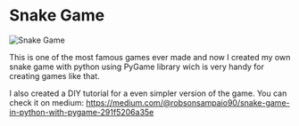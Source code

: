 # Snake Game

![Snake Game](https://miro.medium.com/max/441/1*MzGzkcQ8S-i1p50u2C5Vqw.png)

This is one of the most famous games ever made and now I created my own snake game with python using PyGame library wich is very handy for creating games like that.

I also created a DIY tutorial for a even simpler version of the game. You can check it on medium: https://medium.com/@robsonsampaio90/snake-game-in-python-with-pygame-291f5206a35e
